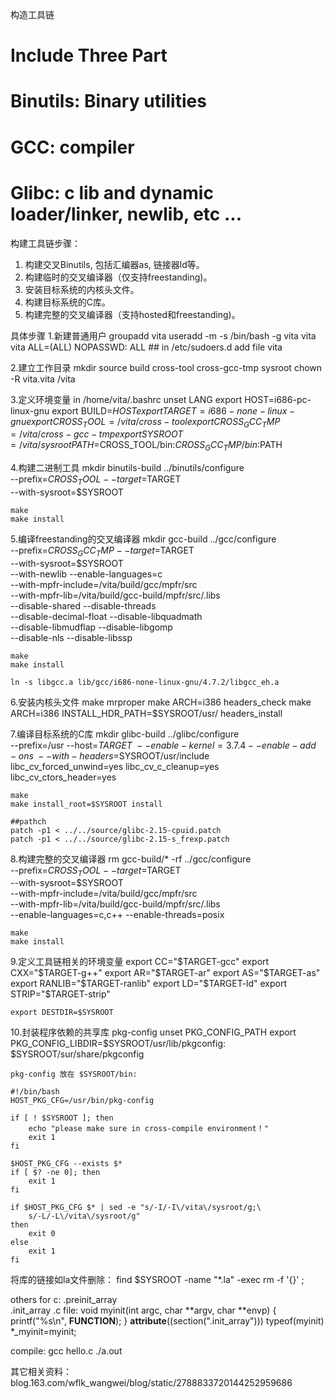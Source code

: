 构造工具链
# Include Three Part
# Binutils:  Binary utilities
# GCC:  compiler
# Glibc: c lib and dynamic loader/linker, newlib, etc ...

构建工具链步骤：
1. 构建交叉Binutils, 包括汇编器as, 链接器ld等。
2. 构建临时的交叉编译器（仅支持freestanding)。
3. 安装目标系统的内核头文件。
4. 构建目标系统的C库。
5. 构建完整的交叉编译器（支持hosted和freestanding)。

具体步骤
1.新建普通用户
	groupadd vita
	useradd -m -s /bin/bash -g vita vita
	vita ALL=(ALL) NOPASSWD: ALL  ## in /etc/sudoers.d add file vita

2.建立工作目录
	mkdir source build cross-tool cross-gcc-tmp sysroot
	chown -R vita.vita /vita

3.定义环境变量 in  /home/vita/.bashrc
	unset LANG
	export HOST=i686-pc-linux-gnu
	export BUILD=$HOST
	export TARGET=i686-none-linux-gnu
	export CROSS_TOOL=/vita/cross-tool
	export CROSS_GCC_TMP=/vita/cross-gcc-tmp
	export SYSROOT=/vita/sysroot
	PATH=$CROSS_TOOL/bin:$CROSS_GCC_TMP/bin:$PATH

4.构建二进制工具
	mkdir binutils-build
	../binutils/configure \
		--prefix=$CROSS_TOOL --target=$TARGET \
		--with-sysroot=$SYSROOT

	make
	make install

5.编译freestanding的交叉编译器
	mkdir gcc-build
	../gcc/configure \
	  --prefix=$CROSS_GCC_TMP --target=$TARGET \
	  --with-sysroot=$SYSROOT \
	  --with-newlib --enable-languages=c \
	  --with-mpfr-include=/vita/build/gcc/mpfr/src \
	  --with-mpfr-lib=/vita/build/gcc-build/mpfr/src/.libs \
	  --disable-shared --disable-threads \
	  --disable-decimal-float --disable-libquadmath \
	  --disable-libmudflap --disable-libgomp \
	  --disable-nls --disable-libssp

	make
	make install

	ln -s libgcc.a lib/gcc/i686-none-linux-gnu/4.7.2/libgcc_eh.a

6.安装内核头文件
	make mrproper
	make ARCH=i386 headers_check
	make ARCH=i386 INSTALL_HDR_PATH=$SYSROOT/usr/  headers_install

7.编译目标系统的C库
	mkdir glibc-build
	../glibc/configure \
	  --prefix=/usr --host=$TARGET \
	  --enable-kernel=3.7.4 --enable-add-ons \
	  --with-headers=$SYSROOT/usr/include \
	  libc_cv_forced_unwind=yes libc_cv_c_cleanup=yes \
	  libc_cv_ctors_header=yes

	make
	make install_root=$SYSROOT install

	##pathch
	patch -p1 < ../../source/glibc-2.15-cpuid.patch
	patch -p1 < ../../source/glibc-2.15-s_frexp.patch

8.构建完整的交叉编译器
	rm gcc-build/* -rf
	../gcc/configure \
	  --prefix=$CROSS_TOOL --target=$TARGET \
	  --with-sysroot=$SYSROOT \
	  --with-mpfr-include=/vita/build/gcc/mpfr/src \
	  --with-mpfr-lib=/vita/build/gcc-build/mpfr/src/.libs \
	  --enable-languages=c,c++ --enable-threads=posix

	make
	make install

9.定义工具链相关的环境变量
	export CC="$TARGET-gcc"
	export CXX="$TARGET-g++"
	export AR="$TARGET-ar"
	export AS="$TARGET-as"
	export RANLIB="$TARGET-ranlib"
	export LD="$TARGET-ld"
	export STRIP="$TARGET-strip"

	export DESTDIR=$SYSROOT

10.封装程序依赖的共享库 pkg-config
	unset PKG_CONFIG_PATH
	export PKG_CONFIG_LIBDIR=$SYSROOT/usr/lib/pkgconfig: \
		$SYSROOT/sur/share/pkgconfig

	pkg-config 放在 $SYSROOT/bin:

	#!/bin/bash
	HOST_PKG_CFG=/usr/bin/pkg-config
	
	if [ ! $SYSROOT ]; then
		echo "please make sure in cross-compile environment！"
		exit 1
	fi

	$HOST_PKG_CFG --exists $*
	if [ $? -ne 0]; then
		exit 1
	fi

	if $HOST_PKG_CFG $* | sed -e "s/-I/-I\/vita\/sysroot/g;\
		s/-L/-L\/vita\/sysroot/g"
	then
		exit 0
	else
		exit 1
	fi


将库的链接如la文件删除：
	find $SYSROOT -name "*.la" -exec rm -f '{}' \;




others for c:
	.preinit_array         
	.init_array
  .c file:
	void myinit(int argc, char **argv, char **envp)
	{
		printf("%s\n", __FUNCTION__);
	}
	__attribute__((section(".init_array"))) typeof(myinit) *_myinit=myinit;
	
  compile:
	gcc hello.c
	./a.out



其它相关资料：
	blog.163.com/wflk_wangwei/blog/static/2788833720144252959686

